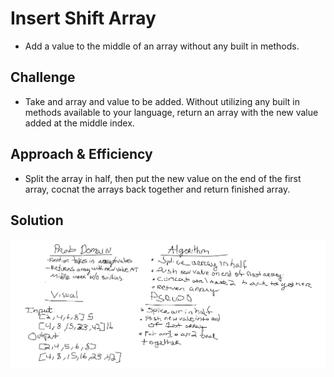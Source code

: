 # Insert Shift Array
* Add a value to the middle of an array without any built in methods.

## Challenge
* Take and array and value to be added. Without utilizing any built in methods available to your language, return an array with the new value added at the middle index.

## Approach & Efficiency
* Split the array in half, then put the new value on the end of the first array, cocnat the arrays back together and return finished array.

## Solution

![arrayShiftWB](401challenges/arrayShift/assets/arrayShift.png)